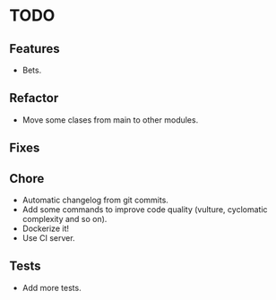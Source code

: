 # TODO

## Features

* Bets.

## Refactor

* Move some clases from main to other modules.

## Fixes

## Chore

* Automatic changelog from git commits.
* Add some commands to improve code quality (vulture, cyclomatic complexity and so on).
* Dockerize it!
* Use CI server.

## Tests

* Add more tests.
